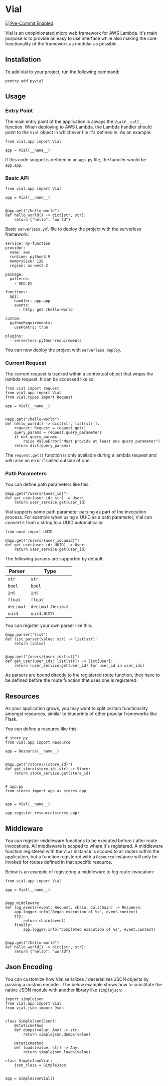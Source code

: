 # Vial
<p>
    <a href="https://github.com/pre-commit/pre-commit">
        <img src="https://img.shields.io/badge/pre--commit-enabled-brightgreen?logo=pre-commit&logoColor=white" alt="Pre-Commit Enabled" style="max-width:100%;">
    </a>
</p>

Vial is an unopinionated micro web framework for AWS Lambda. It's main purpose is to provide an easy to use
interface while also making the core functionality of the framework as modular as possible.

## Installation
To add vial to your project, run the following command:
```
poetry add pyvial
```

## Usage
### Entry Point
The main entry point of the application is always the `Vial#__call__` function. When deploying to AWS Lambda,
the Lambda handler should point to the `Vial` object in whichever file it's defined in. As an example:
```
from vial.app import Vial

app = Vial(__name__)
```
If this code snippet is defined in an `app.py` file, the handler would be `app.app`.

### Basic API
```
from vial.app import Vial

app = Vial(__name__)


@app.get("/hello-world")
def hello_world() -> dict[str, str]:
    return {"hello": "world"}
```
Basic `serverless.yml` file to deploy the project with the serverless framework:
```
service: my-function
provider:
  name: aws
  runtime: python3.9
  memorySize: 128
  region: us-west-2

package:
  patterns:
    - app.py

functions:
  api:
    handler: app.app
    events:
      - http: get /hello-world

custom:
  pythonRequirements:
    usePoetry: true

plugins:
  - serverless-python-requirements
```
You can now deploy the project with `serverless deploy`.

### Current Request
The current request is tracked within a contextual object that wraps the lambda request. It can be accessed like so:
```
from vial import request
from vial.app import Vial
from vial.types import Request

app = Vial(__name__)


@app.get("/hello-world")
def hello_world() -> dict[str, list[str]]:
    request: Request = request.get()
    query_params = request.query_parameters
    if not query_params:
        raise ValueError("Must provide at least one query parameter")
    return dict(query_params)
```
The `request.get()` function is only available during a lambda request and will raise an error if called outside of one.

### Path Parameters
You can define path parameters like this:
```
@app.get("/users/{user_id}")
def get_user(user_id: str) -> User:
    return user_service.get(user_id)
```

Vial supports some path parameter parsing as part of the invocation process. For example when using a UUID
as a path parameter, Vial can convert it from a string to a UUID automatically:
```
from uuid import UUID

@app.get("/users/{user_id:uuid}")
def get_user(user_id: UUID) -> User:
    return user_service.get(user_id)
```

The following parsers are supported by default:

| Parser        | Type              |
| ------------- | ----------------- |
| `str`         | `str`             |
| `bool`        | `bool`            |
| `int`         | `int`             |
| `float`       | `float`           |
| `decimal`     | `decimal.Decimal` |
| `uuid`        | `uuid.UUID`       |

You can register your own parser like this:
```
@app.parser("list")
def list_parser(value: str) -> list[str]:
    return [value]


@app.get("/users/{user_id:list}")
def get_user(user_ids: list[str]) -> list[User]:
    return [user_service.get(user_id) for user_id in user_ids]
```
As parsers are bound directly to the registered route function, they have to be defined before the route
function that uses one is registered.

## Resources
As your application grows, you may want to split certain functionality amongst resources, similar to
blueprints of other popular frameworks like Flask.

You can define a resource like this:
```
# store.py
from vial.app import Resource

app = Resource(__name__)


@app.get("/stores/{store_id}")
def get_store(store_id: str) -> Store:
    return store_service.get(store_id)


# app.py
from stores import app as stores_app


app = Vial(__name__)

app.register_resource(stores_app)
```

## Middleware
You can register middleware functions to be executed before / after route invocations. All middleware is scoped to
where it's registered. A middleware function registered with the `Vial` instance is scoped to all routes within
the application, but a function registered with a `Resource` instance will only be invoked for routes defined in
that specific resource.

Below is an example of registering a middleware to log route invocation:
```
from vial.app import Vial

app = Vial(__name__)


@app.middleware
def log_events(event: Request, chain: CallChain) -> Response:
    app.logger.info("Began execution of %s", event.context)
    try:
        return chain(event)
    finally:
        app.logger.info("Completed execution of %s", event.context)


@app.get("/hello-world")
def hello_world() -> dict[str, str]:
    return {"hello": "world"}
```


## Json Encoding
You can customize how Vial serializes / deserializes JSON objects by passing a custom encoder. The below
example shows how to substitute the native JSON module with another library like `simplejson`:
```
import simplejson
from vial.app import Vial
from vial.json import Json


class SimpleJson(Json):
    @staticmethod
    def dumps(value: Any) -> str:
        return simplejson.dumps(value)

    @staticmethod
    def loads(value: str) -> Any:
        return simplejson.loads(value)

class SimpleJsonVial:
    json_class = SimpleJson


app = SimpleJsonVial()
```
